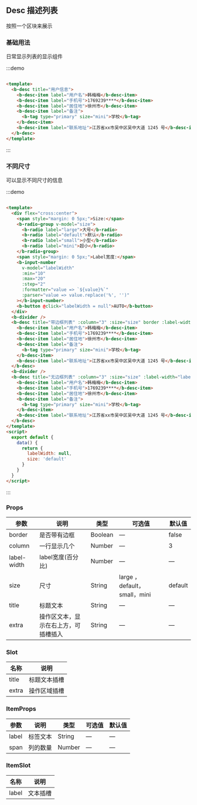 ## Desc 描述列表

按照一个区块来展示

### 基础用法

日常显示列表的显示组件

:::demo

```html

<template>
  <b-desc title="用户信息">
    <b-desc-item label="用户名">韩梅梅</b-desc-item>
    <b-desc-item label="手机号">1769239****</b-desc-item>
    <b-desc-item label="居住地">徐州市</b-desc-item>
    <b-desc-item label="备注">
      <b-tag type="primary" size="mini">学校</b-tag>
    </b-desc-item>
    <b-desc-item label="联系地址">江苏省xx市吴中区吴中大道 1245 号</b-desc-item>
  </b-desc>
</template>
```

:::

### 不同尺寸

可以显示不同尺寸的信息

:::demo

```html

<template>
  <div flex="cross:center">
    <span style="margin: 0 5px;">Size:</span>
    <b-radio-group v-model="size">
      <b-radio label="large">大号</b-radio>
      <b-radio label="default">默认</b-radio>
      <b-radio label="small">小型</b-radio>
      <b-radio label="mini">超小</b-radio>
    </b-radio-group>
    <span style="margin: 0 5px;">Label宽度:</span>
    <b-input-number
      v-model="labelWidth"
      :min="10"
      :max="20"
      :step="2"
      :formatter="value => `${value}%`"
      :parser="value => value.replace('%', '')"
    ></b-input-number>
    <b-button @click="labelWidth = null">AUTO</b-button>
  </div>
  <b-divider />
  <b-desc title="带边框列表" :column="3" :size="size" border :label-width="labelWidth">
    <b-desc-item label="用户名">韩梅梅</b-desc-item>
    <b-desc-item label="手机号">1769239****</b-desc-item>
    <b-desc-item label="居住地">徐州市</b-desc-item>
    <b-desc-item label="备注">
      <b-tag type="primary" size="mini">学校</b-tag>
    </b-desc-item>
    <b-desc-item label="联系地址">江苏省xx市吴中区吴中大道 1245 号</b-desc-item>
  </b-desc>
  <b-divider />
  <b-desc title="无边框列表" :column="3" :size="size" :label-width="labelWidth">
    <b-desc-item label="用户名">韩梅梅</b-desc-item>
    <b-desc-item label="手机号">1769239****</b-desc-item>
    <b-desc-item label="居住地">徐州市</b-desc-item>
    <b-desc-item label="备注">
      <b-tag type="primary" size="mini">学校</b-tag>
    </b-desc-item>
    <b-desc-item label="联系地址">江苏省xx市吴中区吴中大道 1245 号</b-desc-item>
  </b-desc>
</template>
<script>
  export default {
    data() {
      return {
        labelWidth: null,
        size: 'default'
      }
    }
  }
</script>
```

:::

### Props

| 参数      | 说明    | 类型      | 可选值       | 默认值   |
|---------- |-------- |---------- |-------------  |-------- |
| border     | 是否带有边框   | Boolean  |    —       |    false   |
| column     | 一行显示几个   | Number  |    —       |    3    |
| label-width     | label宽度(百分比)   | Number  |   —   |     —      |
| size     | 尺寸   | String  |   large ，default，small，mini      |    default    |
| title     | 标题文本   | String  |   —    |    —    |
| extra     | 操作区文本，显示在右上方，可插槽插入   | String  |   —    |    —    |

### Slot

| 名称      | 说明    |
|---------- |-------- |
| title     | 标题文本插槽   |
| extra     | 操作区域插槽   |

### ItemProps

| 参数      | 说明    | 类型      | 可选值       | 默认值   |
|---------- |-------- |---------- |-------------  |-------- |
| label     | 标签文本   | String  |    —       |    —    |
| span     | 列的数量   | Number  |    —       |    —    |

### ItemSlot

| 名称      | 说明    |
|---------- |-------- |
| label     | 文本插槽   |
